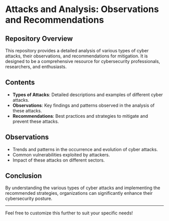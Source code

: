 # Attacks and Analysis: Observations and Recommendations

## Repository Overview
This repository provides a detailed analysis of various types of cyber attacks, their observations, and recommendations for mitigation. It is designed to be a comprehensive resource for cybersecurity professionals, researchers, and enthusiasts.

## Contents
- **Types of Attacks**: Detailed descriptions and examples of different cyber attacks.
- **Observations**: Key findings and patterns observed in the analysis of these attacks.
- **Recommendations**: Best practices and strategies to mitigate and prevent these attacks.

## Observations
- Trends and patterns in the occurrence and evolution of cyber attacks.
- Common vulnerabilities exploited by attackers.
- Impact of these attacks on different sectors.

## Conclusion
By understanding the various types of cyber attacks and implementing the recommended strategies, organizations can significantly enhance their cybersecurity posture.

---

Feel free to customize this further to suit your specific needs!
